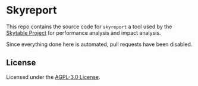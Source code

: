 # Skyreport

This repo contains the source code for `skyreport` a tool
used by the [Skytable Project](https://github.com/skytable/skytable) for performance analysis and impact analysis.

Since everything done here is automated, pull requests have been disabled.

## License

Licensed under the [AGPL-3.0 License](./LICENSE).
